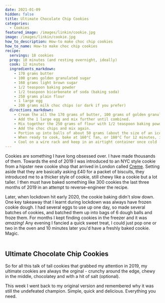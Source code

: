 ```yaml
---
date: 2021-01-09
hidden: false
title: Ultimate Chocolate Chip Cookies
categories:
  - Cookies
featured_image: /images/linkin/cookie.jpg
image: /images/linkin/cookie.jpg
how_to_description: How-to make choc chip cookies
how_to_name: How-to make choc chip cookies
recipe:
  servings: 18 cookies
  prep: 10 minutes (and resting overnight, ideally)
  cook: 12 minutes
  ingredients_markdown:
    - 170 grams butter
    - 100 grams golden granulated sugar
    - 160 grams light brown sugar
    - 1/2 teaspoon baking powder
    - 1/2 teaspoon bicarbonate of soda (baking soda)
    - 250 grams plain flour
    - 1 large egg
    - 200 grams milk choc chips (or dark if you prefer)
  directions_markdown:
    - Cream the all the 170 grams of butter, 100 grams of golden granulated sugar and 160 grams light brown sugar - this might take 5 minutes in a standing mixer.
    - Add the 1 large egg and mix further until combined.
    - Mix together the 250 grams of flour with 1/2 teaspoon baking powder and 1/2 teaspoon bicarbonate of soda, mix through with the butter, sugar and egg.
    - Add the choc chips and mix again.
    - Portion up into balls of about 50 grams (about the size of an ice cream scoop), and store in the fridge - you will get the best results if they rest overnight, but you can skip this step and they will still be tasty
    - When ready to cook, bake at 160°C fan, or 180°C for 12 minutes, if they still look pale then cook a couple minutes longer.
    - Cool on a wire rack and keep in an airtight container once cold - If you like a little salt with your cookie, sprinkle a little over the top of the cookies whilst still warm.
---
```



Cookies are something I have long obsessed over. I have made thousands of them. Towards the end of 2019 I was introduced to an NYC style cookie from a hipster new cookie shop that arrived in London called <a href="https://creme.london/" target="_blank">Creme</a>. Setting aside that they are basically asking £40 for a packet of biscuits, they introduced me to a thicker style of cookie, still chewy like a cookie but a lot taller. I then must have baked something like 300 cookies the last three months of 2019 in an attempt to reverse-engineer the recipe.

Later, when lockdown hit early 2020, the cookie baking didn't slow down. One key takeaway that I learnt during lockdown was always have frozen cookie dough. I had several eggs to use up one day, so made several batches of cookies, and batched them up into bags of 6 dough balls and froze them. For months I kept finding cookies in the freezer and it was _amazing_! Any evening I fancied a quick sweet treat, I could just pop one or two in the oven and 10 minutes later you'd have a freshly baked cookie. Magic.
<br>
<br>

## Ultimate Chocolate Chip Cookies
So for all this talk of tall cookies that grabbed my attention in 2019, my ultimate cookies are always the orginal - crunchy around the edge, chewy in the middle, chocolatey and with a hit of salt (optional).

This week I went back to my original version and remembered why it was still the undefeated champion. Simple, quick and delicious. Everything you need.
<br>
<br>
